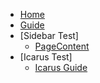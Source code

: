 * [Home](/)
* [Guide](guide.md)
* [Sidebar Test]
  * [PageContent](./Test-Folder/pagecontent)
* [Icarus Test]
  * [Icarus Guide](./Icarus-Test-Page/quickfactguide)
